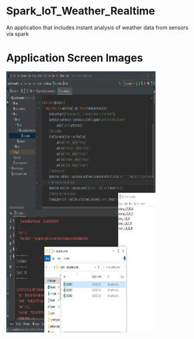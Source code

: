 # Spark_IoT_Weather_Realtime
An application that includes instant analysis of weather data from sensors via spark


 # Application Screen Images 
<img src=/src/main/ScreenShot/ss.png width="400" height="700">
